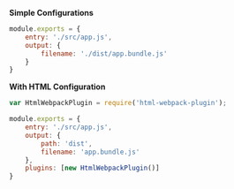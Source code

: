 **Simple Configurations**

```js
module.exports = {
    entry: './src/app.js',
    output: {
        filename: './dist/app.bundle.js'
    }
}
```

**With HTML Configuration**

```js
var HtmlWebpackPlugin = require('html-webpack-plugin');

module.exports = {
    entry: './src/app.js',
    output: {
        path: 'dist',
        filename: 'app.bundle.js'
    },
    plugins: [new HtmlWebpackPlugin()]
}
```

